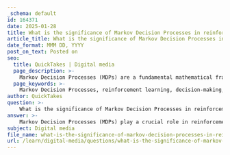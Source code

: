 ```yaml
---
_schema: default
id: 164371
date: 2025-01-28
title: What is the significance of Markov Decision Processes in reinforcement learning?
article_title: What is the significance of Markov Decision Processes in reinforcement learning?
date_format: MMM DD, YYYY
post_on_text: Posted on
seo:
  title: QuickTakes | Digital media
  page_description: >-
    Markov Decision Processes (MDPs) are a fundamental mathematical framework in reinforcement learning, providing a structure for modeling decision-making scenarios involving uncertainty and sequential actions to maximize cumulative rewards.
  page_keywords: >-
    Markov Decision Processes, reinforcement learning, decision-making, uncertainty, states, actions, transition probabilities, rewards, policy, cumulative rewards, sequential decision making, optimal policy, value functions, Q-learning, policy gradients, dynamic programming, robotics, game playing, natural language processing
author: QuickTakes
question: >-
    What is the significance of Markov Decision Processes in reinforcement learning?
answer: >-
    Markov Decision Processes (MDPs) play a crucial role in reinforcement learning (RL) as they provide a formal framework for modeling decision-making scenarios where outcomes are uncertain and influenced by both random factors and the actions of an agent. Here are some key points highlighting the significance of MDPs in reinforcement learning:\n\n1. **Mathematical Framework**: MDPs are defined mathematically to describe environments in which an agent operates. They consist of states, actions, transition probabilities, and rewards. This structure allows for a systematic approach to decision-making under uncertainty, which is fundamental in RL.\n\n2. **State and Action Representation**: In an MDP, the agent interacts with an environment characterized by a set of states and a set of possible actions. The agent's goal is to learn a policy that maps states to actions in a way that maximizes cumulative rewards over time. This mapping is essential for the agent to make informed decisions based on its current state.\n\n3. **Sequential Decision Making**: MDPs encapsulate the essence of sequential decision-making, where the outcome of an action not only depends on the current state but also affects future states. This characteristic is vital for RL, as agents must consider the long-term consequences of their actions rather than just immediate rewards.\n\n4. **Optimal Policy and Value Functions**: MDPs facilitate the computation of optimal policies through value functions, which estimate the expected return of states or state-action pairs. Algorithms such as Q-learning and policy gradients leverage these concepts to learn optimal behaviors in complex environments.\n\n5. **Applicability to Various Domains**: MDPs are applicable across a wide range of domains, including robotics, game playing, and natural language processing. This versatility makes them a foundational concept in both theoretical and practical aspects of reinforcement learning.\n\n6. **Dynamic Programming and Reinforcement Learning**: MDPs serve as a bridge between dynamic programming techniques and reinforcement learning algorithms. While dynamic programming requires a complete model of the environment, RL methods often learn from interactions with the environment, making MDPs a flexible framework for both approaches.\n\nIn summary, Markov Decision Processes are integral to reinforcement learning as they provide the necessary structure to model decision-making problems, enabling agents to learn optimal policies through interaction with their environments. Understanding MDPs is essential for grasping the principles and effectiveness of RL algorithms.
subject: Digital media
file_name: what-is-the-significance-of-markov-decision-processes-in-reinforcement-learning.md
url: /learn/digital-media/questions/what-is-the-significance-of-markov-decision-processes-in-reinforcement-learning
---
```


&nbsp;